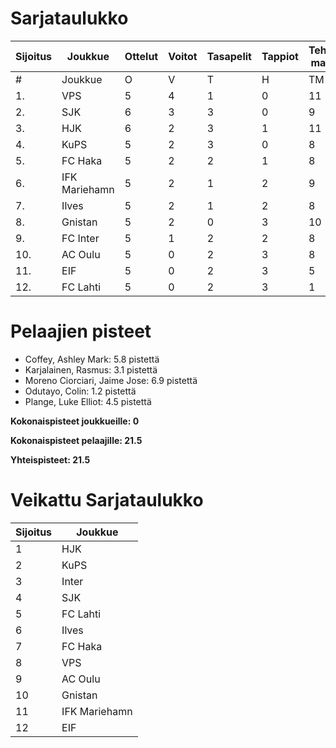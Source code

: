 # Sarjataulukko
| Sijoitus | Joukkue | Ottelut | Voitot | Tasapelit | Tappiot | Tehdyt maalit | Päästetyt maalit | Maaliero | Syötöt |
|----------|---------|---------|--------|-----------|---------|----------------|-------------------|----------|-------|
|# | Joukkue | O | V | T | H | TM | PM | ME | S | L | L% | R | KK | PK | PA | P|
|1. | VPS | 5 | 4 | 1 | 0 | 11 | 5 | 6 | 9 | 71 | 15,49 | 54 | 9 | 0 | 9 | 13|
|2. | SJK | 6 | 3 | 3 | 0 | 9 | 6 | 3 | 6 | 71 | 12,68 | 76 | 16 | 0 | 11 | 12|
|3. | HJK | 6 | 2 | 3 | 1 | 11 | 8 | 3 | 9 | 100 | 11,00 | 68 | 11 | 0 | 10 | 9|
|4. | KuPS | 5 | 2 | 3 | 0 | 8 | 5 | 3 | 4 | 49 | 16,33 | 60 | 6 | 0 | 8 | 9|
|5. | FC Haka | 5 | 2 | 2 | 1 | 8 | 5 | 3 | 8 | 47 | 17,02 | 46 | 11 | 1 | 9 | 8|
|6. | IFK Mariehamn | 5 | 2 | 1 | 2 | 9 | 8 | 1 | 1 | 40 | 22,50 | 56 | 16 | 1 | 6 | 7|
|7. | Ilves | 5 | 2 | 1 | 2 | 8 | 9 | -1 | 6 | 69 | 11,59 | 62 | 17 | 2 | 5 | 7|
|8. | Gnistan | 5 | 2 | 0 | 3 | 10 | 12 | -2 | 6 | 41 | 24,39 | 57 | 19 | 0 | 5 | 6|
|9. | FC Inter | 5 | 1 | 2 | 2 | 8 | 10 | -2 | 6 | 47 | 17,02 | 50 | 14 | 0 | 10 | 5|
|10. | AC Oulu | 5 | 0 | 2 | 3 | 8 | 11 | -3 | 7 | 49 | 16,33 | 77 | 17 | 0 | 9 | 2|
|11. | EIF | 5 | 0 | 2 | 3 | 5 | 8 | -3 | 3 | 31 | 16,13 | 53 | 14 | 0 | 4 | 2|
|12. | FC Lahti | 5 | 0 | 2 | 3 | 1 | 9 | -8 | 0 | 45 | 2,22 | 45 | 9 | 1 | 12 | 2|

# Pelaajien pisteet
* Coffey, Ashley Mark: 5.8 pistettä
* Karjalainen, Rasmus: 3.1 pistettä
* Moreno Ciorciari, Jaime Jose: 6.9 pistettä
* Odutayo, Colin: 1.2 pistettä
* Plange, Luke Elliot: 4.5 pistettä

**Kokonaispisteet joukkueille: 0**

**Kokonaispisteet pelaajille: 21.5**

**Yhteispisteet: 21.5**

# Veikattu Sarjataulukko
| Sijoitus | Joukkue |
|----------|---------|
| 1 | HJK |
| 2 | KuPS |
| 3 | Inter |
| 4 | SJK |
| 5 | FC Lahti |
| 6 | Ilves |
| 7 | FC Haka |
| 8 | VPS |
| 9 | AC Oulu |
| 10 | Gnistan |
| 11 | IFK Mariehamn |
| 12 | EIF |
